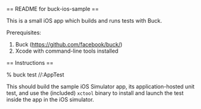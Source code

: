 == README for buck-ios-sample ==

This is a small iOS app which builds and runs tests with Buck.

Prerequisites:

1) Buck (https://github.com/facebook/buck/)
2) Xcode with command-line tools installed

== Instructions ==

  % buck test //:AppTest

This should build the sample iOS Simulator app, its application-hosted unit test, and use
the (included) `xctool` binary to install and launch the test inside the app in the iOS
simulator.
